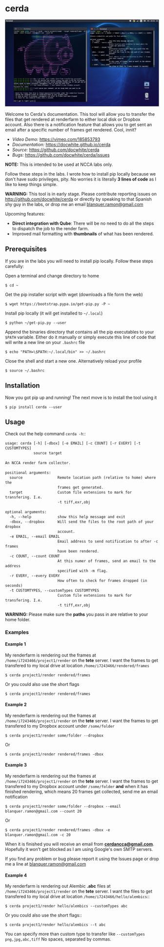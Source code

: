 # cerda
![Cerda CLI](/docs/source/_static/cerda_with_help.png?raw=true "Cerda Command Line Interface & Help")

Welcome to Cerda's documentation. This tool will allow you to transfer the files
that get rendered at renderfarm to either local disk or Dropbox account. Also 
there is a notification feature that allows you to get sent an email after a 
specific number of frames get rendered. Cool, innit?

* *Video Demo:* https://vimeo.com/185853793
* *Documentation:* https://docwhite.github.io/cerda
* *Source:* https://github.com/docwhite/cerda
* *Bugs:* https://github.com/docwhite/cerda/issues

**NOTE:** This is intended to be used at NCCA labs only.

Follow these steps in the labs. I wrote how to install pip locally because we
don't have sudo privileges, pity. No worries it is literally **3 lines of code**
as I like to keep things simple.

**WARNING:** This tool is in early stage. Please contribute reporting issues on
http://github.com/docwhite/cerda or directly by speaking to that Spanish shy
guy in the labs, or drop me an email blanquer.ramon@gmail.com

Upcoming features:

* **Direct integration with Qube**: There will be no need to do all the steps to
  dispatch the job to the render farm.
* Improved mail formatting with **thumbnails** of what has been rendered.

## Prerequisites
If you are in the labs you will need to install pip locally. Follow these
steps carefully:

Open a terminal and change directory to home
    
    $ cd ~

Get the pip installer script with wget (downloads a file form the web)
    
    $ wget https://bootstrap.pypa.io/get-pip.py -P ~

Install pip locally (it will get installed to ``~/.local``)
    
    $ python ~/get-pip.py --user
    
Append the binaries directory that contains all the pip executables to your
``$PATH`` variable. Either do it manually or simply execute this line of code
that will write a new line on your ``.bashrc`` file
    
    $ echo "PATH=\$PATH:~/.local/bin" >> ~/.bashrc

Close the shell and start a new one. Alternatively reload your profile

    $ source ~/.bashrc

## Installation
Now you got pip up and running! The next move is to install the tool using it

    $ pip install cerda --user
    
## Usage

Check out the help command ``cerda -h``::

    usage: cerda [-h] [-dbox] [-e EMAIL] [-c COUNT] [-r EVERY] [-t CUSTOMTYPES]
                 source target

    An NCCA render farm collector.

    positional arguments:
      source                Remote location path (relative to home) where the
                            frames get generated.
      target                Custom file extensions to mark for transfering. I.e.
                            -t tiff,exr,obj

    optional arguments:
      -h, --help            show this help message and exit
      -dbox, --dropbox      Will send the files to the root path of your dropbox
                            account.
      -e EMAIL, --email EMAIL
                            Email address to send notification to after -c frames
                            have been rendered.
      -c COUNT, --count COUNT
                            At this numer of frames, send an email to the address
                            specified with -m flag.
      -r EVERY, --every EVERY
                            How often to check for frames dropped (in seconds)
      -t CUSTOMTYPES, --customTypes CUSTOMTYPES
                            Custom file extensions to mark for transfering. I.e.
                            -t tiff,exr,obj

**WARNING:** Please make sure the **paths** you pass in are relative to your home folder.

### Examples

#### Example 1
My renderfarm is rendering out the frames at ``/home/i7243466/project1/render`` 
on the **tete** server. I want the frames to get transfered to my local drive at
location ``/home/i7243466/rendered/frames``

    $ cerda project1/render rendered/frames

Or you could also use the short flags

    $ cerda project1/render rendered/frames

#### Example 2
My renderfarm is rendering out the frames at ``/home/i7243466/project1/render`` 
on the **tete** server. I want the frames to get transfered to my Dropbox
account under ``/some/folder``

    $ cerda project1/render some/folder --dropbox

Or

    $ cerda project1/render rendered/frames -dbox

#### Example 3
My renderfarm is rendering out the frames at ``/home/i7243466/project1/render`` 
on the **tete** server. I want the frames to get transfered to my Dropbox
account under ``/some/folder`` **and** when it has finished rendering, which
means 20 frames get collected, send me an email notification

    $ cerda project1/render some/folder --dropbox --email blanquer.ramon@gmail.com --count 20

Or

    $ cerda project1/render rendered/frames -dbox -e blanquer.ramon@gmail.com -c 20

When it is finished you will receive an email from **cerdancca@gmail.com**.
Hopefully it won't get blocked as I am using Google's own SMTP servers.

If you find any problem or bug please report it using the Issues page or drop me a line at blanquer.ramon@gmail.com

#### Example 4
My renderfarm is rendering out Alembic **.abc** files at ``/home/i7243466/project1/render`` 
on the **tete** server. I want the files to get transfered to my local drive at
location ``/home/i7243466/hello/alembics``::

    $ cerda project1/render hello/alembics --customTypes abc

Or you could also use the short flags::

    $ cerda project1/render hello/alembics --t abc

You can specify more than custom type to transfer like ``--customTypes png,jpg,abc,tiff``
No spaces, separated by commas.